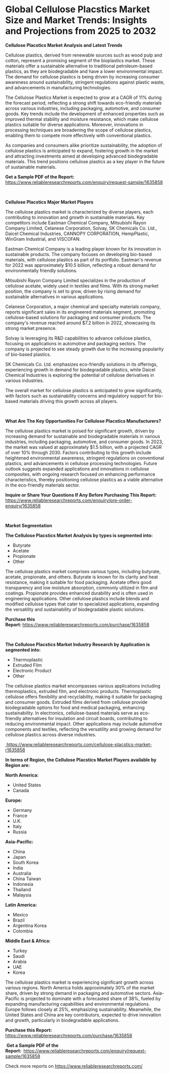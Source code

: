 <p><h1>Global Cellulose Placstics Market Size and Market Trends: Insights and Projections from 2025 to 2032</h1></p><p><strong>Cellulose Placstics Market Analysis and Latest Trends</strong></p>
<p><p>Cellulose plastics, derived from renewable sources such as wood pulp and cotton, represent a promising segment of the bioplastics market. These materials offer a sustainable alternative to traditional petroleum-based plastics, as they are biodegradable and have a lower environmental impact. The demand for cellulose plastics is being driven by increasing consumer awareness around sustainability, stringent regulations against plastic waste, and advancements in manufacturing technologies.</p><p>The Cellulose Plastics Market is expected to grow at a CAGR of 11% during the forecast period, reflecting a strong shift towards eco-friendly materials across various industries, including packaging, automotive, and consumer goods. Key trends include the development of enhanced properties such as improved thermal stability and moisture resistance, which make cellulose plastics suitable for diverse applications. Moreover, innovations in processing techniques are broadening the scope of cellulose plastics, enabling them to compete more effectively with conventional plastics.</p><p>As companies and consumers alike prioritize sustainability, the adoption of cellulose plastics is anticipated to expand, fostering growth in the market and attracting investments aimed at developing advanced biodegradable materials. This trend positions cellulose plastics as a key player in the future of sustainable materials.</p></p>
<p><strong>Get a Sample PDF of the Report:&nbsp;</strong> <a href="https://www.reliableresearchreports.com/enquiry/request-sample/1635858?utm_campaign=3315&utm_medium=2&utm_source=Github&utm_content=ia&utm_term=23032025&utm_id=cellulose-placstics">https://www.reliableresearchreports.com/enquiry/request-sample/1635858</a></p>
<p>&nbsp;</p>
<p><strong>Cellulose Placstics Major Market Players</strong></p>
<p><p>The cellulose plastics market is characterized by diverse players, each contributing to innovation and growth in sustainable materials. Key competitors include Eastman Chemical Company, Mitsubishi Rayon Company Limited, Celanese Corporation, Solvay, SK Chemicals Co. Ltd., Daicel Chemical Industries, CANNOPY CORPORATION, HempPlastic, WinGram Industrial, and VISCOFAN.</p><p>Eastman Chemical Company is a leading player known for its innovation in sustainable products. The company focuses on developing bio-based materials, with cellulose plastics as part of its portfolio. Eastman's revenue for 2022 was approximately $10.5 billion, reflecting a robust demand for environmentally friendly solutions.</p><p>Mitsubishi Rayon Company Limited specializes in the production of cellulose acetate, widely used in textiles and films. With its strong market position, the company is set to grow, driven by rising demand for sustainable alternatives in various applications. </p><p>Celanese Corporation, a major chemical and specialty materials company, reports significant sales in its engineered materials segment, promoting cellulose-based solutions for packaging and consumer products. The company's revenue reached around $7.2 billion in 2022, showcasing its strong market presence.</p><p>Solvay is leveraging its R&D capabilities to advance cellulose plastics, focusing on applications in automotive and packaging sectors. The company is projected to see steady growth due to the increasing popularity of bio-based plastics.</p><p>SK Chemicals Co. Ltd. emphasizes eco-friendly solutions in its offerings, experiencing growth in demand for biodegradable plastics, while Daicel Chemical Industries is exploring the potential of cellulose derivatives in various industries.</p><p>The overall market for cellulose plastics is anticipated to grow significantly, with factors such as sustainability concerns and regulatory support for bio-based materials driving this growth across all players.</p></p>
<p>&nbsp;</p>
<p><strong>What Are The Key Opportunities For Cellulose Placstics Manufacturers?</strong></p>
<p><p>The cellulose plastics market is poised for significant growth, driven by increasing demand for sustainable and biodegradable materials in various industries, including packaging, automotive, and consumer goods. In 2023, the market was valued at approximately $1.5 billion, with a projected CAGR of over 10% through 2030. Factors contributing to this growth include heightened environmental awareness, stringent regulations on conventional plastics, and advancements in cellulose processing technologies. Future outlook suggests expanded applications and innovations in cellulose composites, with ongoing research focused on enhancing performance characteristics, thereby positioning cellulose plastics as a viable alternative in the eco-friendly materials sector.</p></p>
<p><strong>Inquire or Share Your Questions If Any Before Purchasing This Report:</strong> <a href="https://www.reliableresearchreports.com/enquiry/pre-order-enquiry/1635858?utm_campaign=3315&utm_medium=2&utm_source=Github&utm_content=ia&utm_term=23032025&utm_id=cellulose-placstics">https://www.reliableresearchreports.com/enquiry/pre-order-enquiry/1635858</a></p>
<p>&nbsp;</p>
<p><strong>Market Segmentation</strong></p>
<p><strong>The Cellulose Placstics Market Analysis by types is segmented into:</strong></p>
<p><ul><li>Butyrate</li><li>Acetate</li><li>Propionate</li><li>Other</li></ul></p>
<p><p>The cellulose plastics market comprises various types, including butyrate, acetate, propionate, and others. Butyrate is known for its clarity and heat resistance, making it suitable for food packaging. Acetate offers good transparency and low moisture absorption, commonly utilized in film and coatings. Propionate provides enhanced durability and is often used in engineering applications. Other cellulose plastics include blends and modified cellulose types that cater to specialized applications, expanding the versatility and sustainability of biodegradable plastic solutions.</p></p>
<p><strong>Purchase this Report:&nbsp;</strong><a href="https://www.reliableresearchreports.com/purchase/1635858?utm_campaign=3315&utm_medium=2&utm_source=Github&utm_content=ia&utm_term=23032025&utm_id=cellulose-placstics">https://www.reliableresearchreports.com/purchase/1635858</a></p>
<p>&nbsp;</p>
<p><strong>The Cellulose Placstics Market Industry Research by Application is segmented into:</strong></p>
<p><ul><li>Thermoplastic</li><li>Extruded Film</li><li>Electronic Product</li><li>Other</li></ul></p>
<p><p>The cellulose plastics market encompasses various applications including thermoplastics, extruded film, and electronic products. Thermoplastic cellulose offers flexibility and recyclability, making it suitable for packaging and consumer goods. Extruded films derived from cellulose provide biodegradable options for food and medical packaging, enhancing sustainability. In electronics, cellulose-based materials serve as eco-friendly alternatives for insulation and circuit boards, contributing to reducing environmental impact. Other applications may include automotive components and textiles, reflecting the versatility and growing demand for cellulose plastics across diverse industries.</p></p>
<p><a href="https://www.reliableresearchreports.com/cellulose-placstics-market-r1635858?utm_campaign=3315&utm_medium=2&utm_source=Github&utm_content=ia&utm_term=23032025&utm_id=cellulose-placstics">&nbsp;https://www.reliableresearchreports.com/cellulose-placstics-market-r1635858</a></p>
<p><strong>In terms of Region, the Cellulose Placstics Market Players available by Region are:</strong></p>
<p>
    <p> <strong> North America: </strong>
        <ul>
            <li>United States</li>
            <li>Canada</li>
        </ul>
        </p> 
    <p> <strong> Europe: </strong>
        <ul>
            <li>Germany</li>
            <li>France</li>
            <li>U.K.</li>
            <li>Italy</li>
            <li>Russia</li>
        </ul>
        </p> 
    <p> <strong> Asia-Pacific: </strong>
        <ul>
            <li>China</li>
            <li>Japan</li>
            <li>South Korea</li>
            <li>India</li>
            <li>Australia</li>
            <li>China Taiwan</li>
            <li>Indonesia</li>
            <li>Thailand</li>
            <li>Malaysia</li>
        </ul>
        </p> 
    <p> <strong> Latin America: </strong>
        <ul>
            <li>Mexico</li>
            <li>Brazil</li>
            <li>Argentina Korea</li>
            <li>Colombia</li>
        </ul>
        </p> 
    <p> <strong> Middle East & Africa: </strong>
        <ul>
            <li>Turkey</li>
            <li>Saudi</li>
            <li>Arabia</li>
            <li>UAE</li>
            <li>Korea</li>
        </ul>
    </p>
    </p>
<p><p>The cellulose plastics market is experiencing significant growth across various regions. North America holds approximately 30% of the market share, driven by strong demand in packaging and automotive sectors. Asia-Pacific is projected to dominate with a forecasted share of 38%, fueled by expanding manufacturing capabilities and environmental regulations. Europe follows closely at 25%, emphasizing sustainability. Meanwhile, the United States and China are key contributors, expected to drive innovation and growth, particularly in biodegradable applications.</p></p>
<p><strong>Purchase this Report: </strong><a href="https://www.reliableresearchreports.com/purchase/1635858?utm_campaign=3315&utm_medium=2&utm_source=Github&utm_content=ia&utm_term=23032025&utm_id=cellulose-placstics">https://www.reliableresearchreports.com/purchase/1635858</a></p>
<p>&nbsp;<strong>Get a Sample PDF of the Report:&nbsp;&nbsp;</strong><a href="https://www.reliableresearchreports.com/enquiry/request-sample/1635858?utm_campaign=3315&utm_medium=2&utm_source=Github&utm_content=ia&utm_term=23032025&utm_id=cellulose-placstics">https://www.reliableresearchreports.com/enquiry/request-sample/1635858</a></p>
<p><strong></strong></p>
<p>Check more reports on <a href="https://www.reliableresearchreports.com/?utm_campaign=3315&utm_medium=2&utm_source=Github&utm_content=ia&utm_term=23032025&utm_id=cellulose-placstics">https://www.reliableresearchreports.com/</a></p>